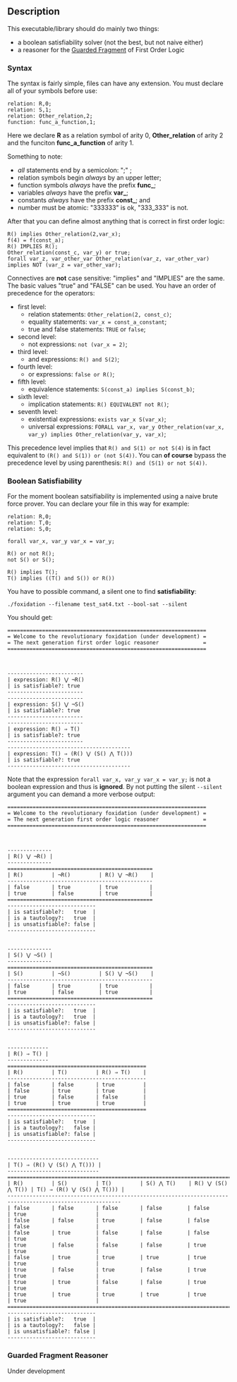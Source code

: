## Description
This executable/library should do mainly two things:
* a boolean satisfiability solver (not the best, but not naive either)
* a reasoner for the [Guarded Fragment](https://en.wikipedia.org/wiki/Guarded_logic) of First Order Logic

### Syntax

The syntax is fairly simple, files can have any extension. You must declare all of your symbols
before use:
``` 
relation: R,0;
relation: S,1;
relation: Other_relation,2;
function: func_a_function,1;
```
Here we declare **R** as a relation symbol of arity 0, **Other_relation** of arity 2 and the 
funciton **func_a_function** of arity 1.

Something to note:
* *all* statements end by a semicolon: ";" ;
* relation symbols begin *always* by an upper letter;
* function symbols *always* have the prefix **func_**;
* variables *always* have the prefix **var_**;
* constants *always* have the prefix **const_**; and
* number must be atomic: "333333" is ok, "333_333" is not.

After that you can define almost anything that is correct in first order logic:
``` 
R() implies Other_relation(2,var_x);
f(4) = f(const_a);
R() IMPLIES R();
Other_relation(const_c, var_y) or true;
forall var_z, var_other_var Other_relation(var_z, var_other_var) implies NOT (var_z = var_other_var);
```

Connectives are **not** case sensitive: "implies" and "IMPLIES" are the same.
The basic values "true" and "FALSE" can be used.
You have an order of precedence for the operators:
* first level:
  * relation statements: ```Other_relation(2, const_c)```;
  * equality statements: ```var_x = const_a_constant```;
  * true and false statements: ```TRUE``` or ```false```;
* second level: 
  * not expressions: ```not (var_x = 2)```;
* third level:
  * and expressions: ```R() and S(2)```;
* fourth level:
  * or expressions: ```false or R()```;
* fifth level:
  * equivalence statements: ```S(const_a) implies S(const_b)```;
* sixth level:
  * implication statements: ```R() EQUIVALENT not R()```;
* seventh level:
  * existential expressions: ```exists var_x S(var_x)```;
  * universal expressions: ```FORALL var_x, var_y Other_relation(var_x, var_y) implies Other_relation(var_y, var_x)```;
  
This precedence level implies that ```R() and S(1) or not S(4)``` is in fact equivalent
to ```(R() and S(1)) or (not S(4))```. You can **of course** bypass the precedence
level by using parenthesis: ```R() and (S(1) or not S(4))```.

### Boolean Satisfiability

For the moment boolean satsifiability is implemented using a naive brute force
prover. You can declare your file in this way for example:
``` 
relation: R,0;
relation: T,0;
relation: S,0;

forall var_x, var_y var_x = var_y;

R() or not R();
not S() or S();

R() implies T();
T() implies ((T() and S()) or R())
```

You have to possible command, a silent one to find **satisfiability**:

```./foxidation --filename test_sat4.txt --bool-sat --silent```

You should get:
```commandline
===============================================================
= Welcome to the revolutionary foxidation (under development) =
= The next generation first order logic reasoner              =
===============================================================



------------------------
| expression: R() ⋁ ¬R()
| is satisfiable?: true
------------------------
------------------------
| expression: S() ⋁ ¬S()
| is satisfiable?: true
------------------------
------------------------
| expression: R() ⇒ T()
| is satisfiable?: true
------------------------
---------------------------------------
| expression: T() ⇒ (R() ⋁ (S() ⋀ T()))
| is satisfiable?: true
---------------------------------------
```

Note that the expression ```forall var_x, var_y var_x = var_y;``` is not a boolean
expression and thus is **ignored**.
By not putting the silent ```--silent``` argument you can demand a more verbose
output:
```commandline
===============================================================
= Welcome to the revolutionary foxidation (under development) =
= The next generation first order logic reasoner              =
===============================================================



--------------
| R() ⋁ ¬R() |
--------------
==============================================
| R()         | ¬R()         | R() ⋁ ¬R()    |
----------------------------------------------
| false       | true         | true          |
| true        | false        | true          |
==============================================
----------------------------
| is satisfiable?:   true  |
| is a tautology?:   true  |
| is unsatisfiable?: false |
----------------------------


--------------
| S() ⋁ ¬S() |
--------------
==============================================
| S()         | ¬S()         | S() ⋁ ¬S()    |
----------------------------------------------
| false       | true         | true          |
| true        | false        | true          |
==============================================
----------------------------
| is satisfiable?:   true  |
| is a tautology?:   true  |
| is unsatisfiable?: false |
----------------------------


-------------
| R() ⇒ T() |
-------------
============================================
| R()         | T()         | R() ⇒ T()    |
--------------------------------------------
| false       | false       | true         |
| false       | true        | true         |
| true        | false       | false        |
| true        | true        | true         |
============================================
----------------------------
| is satisfiable?:   true  |
| is a tautology?:   false |
| is unsatisfiable?: false |
----------------------------


-----------------------------
| T() ⇒ (R() ⋁ (S() ⋀ T())) |
-----------------------------
==========================================================================================================
| R()         | S()         | T()         | S() ⋀ T()    | R() ⋁ (S() ⋀ T()) | T() ⇒ (R() ⋁ (S() ⋀ T())) |
----------------------------------------------------------------------------------------------------------
| false       | false       | false       | false        | false             | true                      |
| false       | false       | true        | false        | false             | false                     |
| false       | true        | false       | false        | false             | true                      |
| true        | false       | false       | false        | true              | true                      |
| false       | true        | true        | true         | true              | true                      |
| true        | false       | true        | false        | true              | true                      |
| true        | true        | false       | false        | true              | true                      |
| true        | true        | true        | true         | true              | true                      |
==========================================================================================================
----------------------------
| is satisfiable?:   true  |
| is a tautology?:   false |
| is unsatisfiable?: false |
----------------------------
```

### Guarded Fragment Reasoner

Under development


